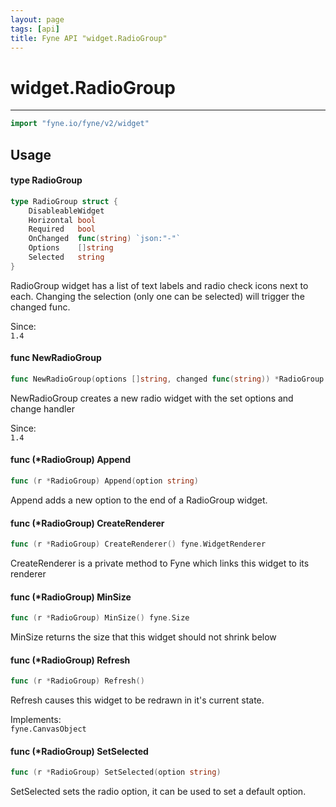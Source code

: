 ```yaml
---
layout: page
tags: [api]
title: Fyne API "widget.RadioGroup"
---
```


# widget.RadioGroup
---
```go
import "fyne.io/fyne/v2/widget"
```

## Usage

#### type RadioGroup

```go
type RadioGroup struct {
	DisableableWidget
	Horizontal bool
	Required   bool
	OnChanged  func(string) `json:"-"`
	Options    []string
	Selected   string
}
```

RadioGroup widget has a list of text labels and radio check icons next to each. Changing the selection (only one can be selected) will trigger the changed func.


<div class="since">Since: <code>
1.4</code></div>

#### func  NewRadioGroup

```go
func NewRadioGroup(options []string, changed func(string)) *RadioGroup
```
NewRadioGroup creates a new radio widget with the set options and change handler


<div class="since">Since: <code>
1.4</code></div>

#### func (*RadioGroup) Append

```go
func (r *RadioGroup) Append(option string)
```
Append adds a new option to the end of a RadioGroup widget.

#### func (*RadioGroup) CreateRenderer

```go
func (r *RadioGroup) CreateRenderer() fyne.WidgetRenderer
```
CreateRenderer is a private method to Fyne which links this widget to its renderer

#### func (*RadioGroup) MinSize

```go
func (r *RadioGroup) MinSize() fyne.Size
```
MinSize returns the size that this widget should not shrink below

#### func (*RadioGroup) Refresh

```go
func (r *RadioGroup) Refresh()
```
Refresh causes this widget to be redrawn in it's current state.


<div class="implements">Implements: <code>
fyne.CanvasObject</code></div>

#### func (*RadioGroup) SetSelected

```go
func (r *RadioGroup) SetSelected(option string)
```
SetSelected sets the radio option, it can be used to set a default option.
